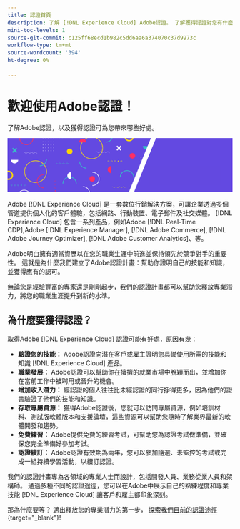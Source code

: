 ```yaml
---
title: 認證首頁
description: 了解 [!DNL Experience Cloud] Adobe認證。 了解獲得認證對您有什麼幫助。
mini-toc-levels: 1
source-git-commit: c125ff68ecd1b982c5dd6aa6a374070c37d9973c
workflow-type: tm+mt
source-wordcount: '394'
ht-degree: 0%

---
```


# 歡迎使用Adobe認證！

了解Adobe認證，以及獲得認證可為您帶來哪些好處。

![橫幅](/help/certifications/assets/home_banner_narrow.png)

Adobe [!DNL Experience Cloud] 是一套數位行銷解決方案，可讓企業透過多個管道提供個人化的客戶體驗，包括網路、行動裝置、電子郵件及社交媒體。 [!DNL Experience Cloud] 包含一系列產品，例如Adobe [!DNL Real-Time CDP],Adobe [!DNL Experience Manager], [!DNL Adobe Commerce], [!DNL Adobe Journey Optimizer], [!DNL Adobe Customer Analytics]、等。

Adobe明白擁有適當資歷以在您的職業生涯中前進並保持領先於競爭對手的重要性。 這就是為什麼我們建立了Adobe認證計畫：幫助你證明自己的技能和知識，並獲得應有的認可。

無論您是經驗豐富的專家還是剛剛起步，我們的認證計畫都可以幫助您釋放專業潛力，將您的職業生涯提升到新的水準。

## 為什麼要獲得認證？

取得Adobe [!DNL Experience Cloud] 認證可能有好處，原因有幾：

* **驗證您的技能：** Adobe認證向潛在客戶或雇主證明您具備使用所需的技能和知識 [!DNL Experience Cloud] 產品。
* **職業發展：** Adobe認證可以幫助你在擁擠的就業市場中脫穎而出，並增加你在當前工作中被聘用或晉升的機會。
* **增加收入潛力：** 經認證的個人往往比未經認證的同行掙得更多，因為他們的證書驗證了他們的技能和知識。
* **存取專屬資源：** 獲得Adobe認證後，您就可以訪問專屬資源，例如培訓材料、測試版軟體版本和支援論壇，這些資源可以幫助您隨時了解業界最新的軟體開發和趨勢。
* **免費練習：** Adobe提供免費的練習考試，可幫助您為認證考試做準備，並確保您完全準備好參加考試。
* **認證續訂：** Adobe認證有效期為兩年，您可以參加隨選、未監控的考試或完成一組持續學習活動，以續訂認證。

我們的認證計畫專為各領域的專業人士而設計，包括開發人員、業務從業人員和架構師。 通過多種不同的認證途徑，您可以在Adobe中展示自己的熟練程度和專業技能 [!DNL Experience Cloud] 讓客戶和雇主都印象深刻。

那為什麼要等？ 邁出釋放您的專業潛力的第一步， [探索我們目前的認證途徑](https://experienceleague.adobe.com/docs/certification/certification/getting-started.html?lang=en){target="_blank"}!

